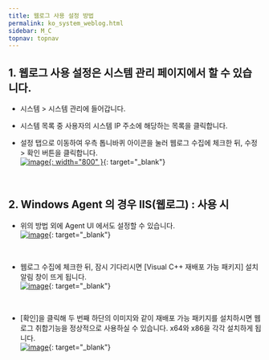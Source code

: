 ```yaml
---
title: 웹로그 사용 설정 방법
permalink: ko_system_weblog.html
sidebar: M_C
topnav: topnav
---
```


## 1. 웹로그 사용 설정은 시스템 관리 페이지에서 할 수 있습니다.

- 시스템 > 시스템 관리에 들어갑니다.

- 시스템 목록 중 사용자의 시스템 IP 주소에 해당하는 목록을 클릭합니다.

- 설정 탭으로 이동하여 우측 톱니바퀴 아이콘을 눌러 웹로그 수집에 체크한 뒤, 수정 > 확인 버튼을 클릭합니다.   
[![image](/docs/images/Manual/siem/weblog/1.png){: width="800" }](/docs/images/Manual/siem/weblog/1.png){: target="_blank"}

 
<br />

## 2. Windows Agent 의 경우 IIS(웹로그) : 사용 시

- 위의 방법 외에 Agent UI 에서도 설정할 수 있습니다.   
[![image](/docs/images/Manual/siem/weblog/2.png)](/docs/images/Manual/siem/weblog/2.png){: target="_blank"}

<br />

- 웹로그 수집에 체크한 뒤, 잠시 기다리시면 [Visual C++ 재배포 가능 패키지] 설치 알림 창이 뜨게 됩니다.   
[![image](/docs/images/Manual/siem/weblog/3.png)](/docs/images/Manual/siem/weblog/3.png){: target="_blank"}

<br />

- [확인]을 클릭해 두 번째 하단의 이미지와 같이 재배포 가능 패키지를 설치하시면 웹 로그 취합기능을 정상적으로 사용하실 수 있습니다. x64와 x86을 각각 설치하게 됩니다.   
[![image](/docs/images/Manual/siem/weblog/5.png)](/docs/images/Manual/siem/weblog/5.png){: target="_blank"}
